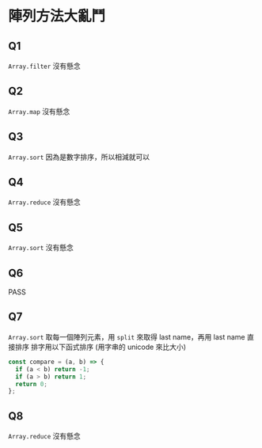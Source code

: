 # 陣列方法大亂鬥

## Q1

`Array.filter` 沒有懸念

## Q2

`Array.map` 沒有懸念

## Q3

`Array.sort` 因為是數字排序，所以相減就可以

## Q4

`Array.reduce` 沒有懸念

## Q5

`Array.sort` 沒有懸念

## Q6

PASS

## Q7

`Array.sort` 取每一個陣列元素，用 `split` 來取得 last name，再用 last name 直接排序
排字用以下函式排序 (用字串的 unicode 來比大小)

```javascript
const compare = (a, b) => {
  if (a < b) return -1;
  if (a > b) return 1;
  return 0;
};
```

## Q8

`Array.reduce` 沒有懸念
